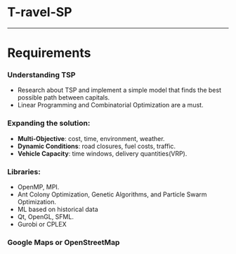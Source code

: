 # T-ravel-SP
---

# Requirements
### Understanding TSP
  - Research about TSP and implement a simple model that finds the best possible path between capitals.
  - Linear Programming and Combinatorial Optimization are a must.

### Expanding the solution:
  - **Multi-Objective**: cost, time, environment, weather.
  - **Dynamic Conditions**: road closures, fuel costs, traffic.
  - **Vehicle Capacity**: time windows, delivery quantities(VRP).

### Libraries:
  - OpenMP, MPI.
  - Ant Colony Optimization, Genetic Algorithms, and Particle Swarm Optimization.
  - ML based on historical data
  - Qt, OpenGL, SFML.
  - Gurobi or CPLEX

### Google Maps or OpenStreetMap
